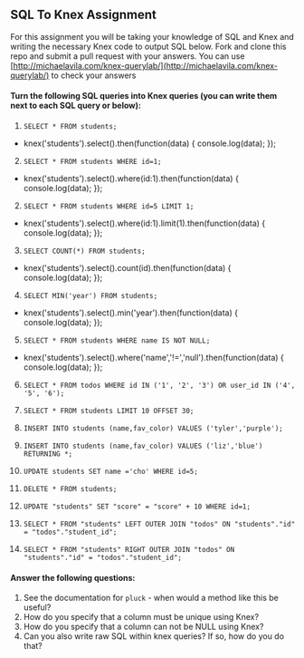 ## SQL To Knex Assignment

For this assignment you will be taking your knowledge of SQL and Knex and writing the necessary Knex code to output SQL below. Fork and clone this repo and submit a pull request with your answers. You can use [http://michaelavila.com/knex-querylab/](http://michaelavila.com/knex-querylab/) to check your answers

#### Turn the following SQL queries into Knex queries (you can write them next to each SQL query or below):

1. `SELECT * FROM students;`

*  knex('students').select().then(function(data) {
    console.log(data);
  });

2. `SELECT * FROM students WHERE id=1;`

*  knex('students').select().where(id:1).then(function(data) {
    console.log(data);
  });

2. `SELECT * FROM students WHERE id=5 LIMIT 1;`

*  knex('students').select().where(id:1).limit(1).then(function(data) {
    console.log(data);
  });

3. `SELECT COUNT(*) FROM students;`

*  knex('students').select().count(id).then(function(data) {
    console.log(data);
  });

4. `SELECT MIN('year') FROM students;`

*  knex('students').select().min('year').then(function(data) {
    console.log(data);
  });

5. `SELECT * FROM students WHERE name IS NOT NULL;`

*  knex('students').select().where('name','!=','null').then(function(data) {
    console.log(data);
  });

6. `SELECT * FROM todos WHERE id IN ('1', '2', '3') OR user_id IN ('4', '5', '6');`


7. `SELECT * FROM students LIMIT 10 OFFSET 30;`
8. `INSERT INTO students (name,fav_color) VALUES ('tyler','purple');`
9. `INSERT INTO students (name,fav_color) VALUES ('liz','blue') RETURNING *;`
10. `UPDATE students SET name ='cho' WHERE id=5;`
11. `DELETE * FROM students;`
12. `UPDATE "students" SET "score" = "score" + 10 WHERE id=1;`
13. `SELECT * FROM "students" LEFT OUTER JOIN "todos" ON "students"."id" = "todos"."student_id";`
14. `SELECT * FROM "students" RIGHT OUTER JOIN "todos" ON "students"."id" = "todos"."student_id";`

#### Answer the following questions:

1. See the documentation for `pluck` - when would a method like this be useful?
2. How do you specify that a column must be unique using Knex?
3. How do you specify that a column can not be NULL using Knex?
4. Can you also write raw SQL within knex queries? If so, how do you do that?
